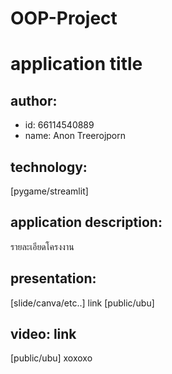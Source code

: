 # OOP-Project
# application title
## author: 
  * id: 66114540889
  * name: Anon Treerojporn
## technology: 
   [pygame/streamlit]
## application description: 
   รายละเอียดโครงงาน
## presentation: 
   [slide/canva/etc..] link [public/ubu]
## video: link 
   [public/ubu]
 xoxoxo
